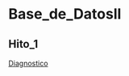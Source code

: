 # Base_de_Datosll
## Hito_1
   <a  href="https://github.com/QuirogaAndres/Base_de_Datosll/tree/main/Hito%201">Diagnostico</a>

